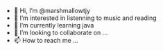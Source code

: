 - 👋 Hi, I’m @marshmallowtjy
- 👀 I’m interested in listenning to music and reading
- 🌱 I’m currently learning java
- 💞️ I’m looking to collaborate on ...
- 📫 How to reach me ...

<!---
marshmallowtjy/marshmallowtjy is a ✨ special ✨ repository because its `README.md` (this file) appears on your GitHub profile.
You can click the Preview link to take a look at your changes.
--->
